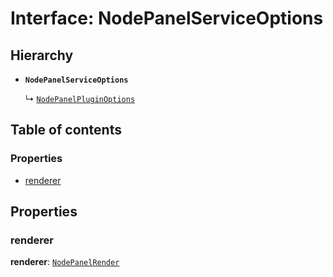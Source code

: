 # Interface: NodePanelServiceOptions

## Hierarchy

* **`NodePanelServiceOptions`**

  ↳ [`NodePanelPluginOptions`](/auto-docs/free-node-panel-plugin/interfaces/NodePanelPluginOptions.md)

## Table of contents

### Properties

* [renderer](/auto-docs/free-node-panel-plugin/interfaces/NodePanelServiceOptions.md#renderer)

## Properties

### renderer

**renderer**: [`NodePanelRender`](/auto-docs/free-node-panel-plugin/types/NodePanelRender.md)
